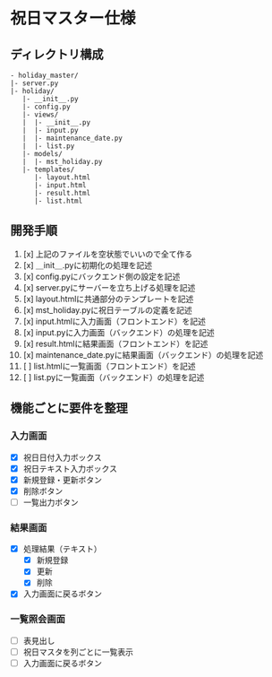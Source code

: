 # 祝日マスター仕様
## ディレクトリ構成
```
- holiday_master/
|- server.py
|- holiday/
   |- __init__.py
   |- config.py
   |- views/
   |  |- __init__.py
   |  |- input.py
   |  |- maintenance_date.py
   |  |- list.py
   |- models/
   |  |- mst_holiday.py
   |- templates/
      |- layout.html
      |- input.html
      |- result.html
      |- list.html
```
## 開発手順
1. [x] 上記のファイルを空状態でいいので全て作る
2. [x] ＿init＿.pyに初期化の処理を記述
3. [x] config.pyにバックエンド側の設定を記述
4. [x] server.pyにサーバーを立ち上げる処理を記述
5. [x] layout.htmlに共通部分のテンプレートを記述
6. [x] mst_holiday.pyに祝日テーブルの定義を記述
7. [x] input.htmlに入力画面（フロントエンド）を記述
8. [x] input.pyに入力画面（バックエンド）の処理を記述
9. [x] result.htmlに結果画面（フロントエンド）を記述
10. [x] maintenance_date.pyに結果画面（バックエンド）の処理を記述
11. [ ] list.htmlに一覧画面（フロントエンド）を記述
12. [ ] list.pyに一覧画面（バックエンド）の処理を記述

## 機能ごとに要件を整理
### 入力画面
- [x] 祝日日付入力ボックス
- [x] 祝日テキスト入力ボックス
- [x] 新規登録・更新ボタン
- [x] 削除ボタン
- [ ] 一覧出力ボタン
### 結果画面
- [x] 処理結果（テキスト）
   - [x] 新規登録
   - [x] 更新
   - [x] 削除
- [x] 入力画面に戻るボタン
### 一覧照会画面
- [ ] 表見出し
- [ ] 祝日マスタを列ごとに一覧表示
- [ ] 入力画面に戻るボタン